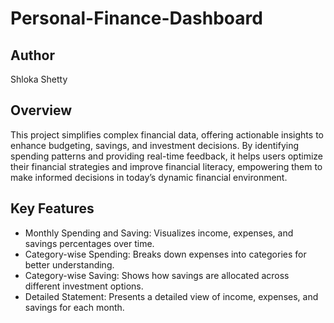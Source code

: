 # Personal-Finance-Dashboard

## Author
Shloka Shetty

## Overview
This project simplifies complex financial data, offering actionable insights to enhance budgeting, savings, and investment decisions. By identifying spending patterns and providing real-time feedback, it helps users optimize their financial strategies and improve financial literacy, empowering them to make informed decisions in today’s dynamic financial environment.

## Key Features

- Monthly Spending and Saving: Visualizes income, expenses, and savings percentages over time.
- Category-wise Spending: Breaks down expenses into categories for better understanding.
- Category-wise Saving: Shows how savings are allocated across different investment options.
- Detailed Statement: Presents a detailed view of income, expenses, and savings for each month.
